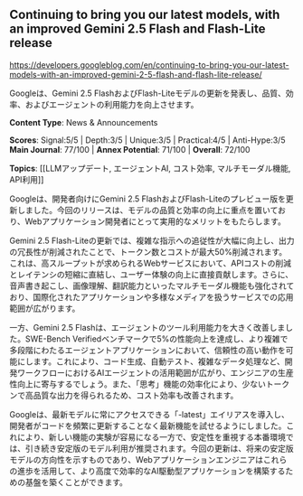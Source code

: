 ## Continuing to bring you our latest models, with an improved Gemini 2.5 Flash and Flash-Lite release

https://developers.googleblog.com/en/continuing-to-bring-you-our-latest-models-with-an-improved-gemini-2-5-flash-and-flash-lite-release/

Googleは、Gemini 2.5 FlashおよびFlash-Liteモデルの更新を発表し、品質、効率、およびエージェントの利用能力を向上させます。

**Content Type**: News & Announcements

**Scores**: Signal:5/5 | Depth:3/5 | Unique:3/5 | Practical:4/5 | Anti-Hype:3/5
**Main Journal**: 77/100 | **Annex Potential**: 71/100 | **Overall**: 72/100

**Topics**: [[LLMアップデート, エージェントAI, コスト効率, マルチモーダル機能, API利用]]

Googleは、開発者向けにGemini 2.5 FlashおよびFlash-Liteのプレビュー版を更新しました。今回のリリースは、モデルの品質と効率の向上に重点を置いており、Webアプリケーション開発者にとって実用的なメリットをもたらします。

Gemini 2.5 Flash-Liteの更新では、複雑な指示への追従性が大幅に向上し、出力の冗長性が削減されたことで、トークン数とコストが最大50%削減されます。これは、高スループットが求められるWebサービスにおいて、APIコストの削減とレイテンシの短縮に直結し、ユーザー体験の向上に直接貢献します。さらに、音声書き起こし、画像理解、翻訳能力といったマルチモーダル機能も強化されており、国際化されたアプリケーションや多様なメディアを扱うサービスでの応用範囲が広がります。

一方、Gemini 2.5 Flashは、エージェントのツール利用能力を大きく改善しました。SWE-Bench Verifiedベンチマークで5%の性能向上を達成し、より複雑で多段階にわたるエージェントアプリケーションにおいて、信頼性の高い動作を可能にします。これにより、コード生成、自動テスト、複雑なデータ処理など、開発ワークフローにおけるAIエージェントの活用範囲が広がり、エンジニアの生産性向上に寄与するでしょう。また、「思考」機能の効率化により、少ないトークンで高品質な出力を得られるため、コスト効率も改善されます。

Googleは、最新モデルに常にアクセスできる「-latest」エイリアスを導入し、開発者がコードを頻繁に更新することなく最新機能を試せるようにしました。これにより、新しい機能の実験が容易になる一方で、安定性を重視する本番環境では、引き続き安定版のモデル利用が推奨されます。今回の更新は、将来の安定版モデルの方向性を示すものであり、Webアプリケーションエンジニアはこれらの進歩を活用して、より高度で効率的なAI駆動型アプリケーションを構築するための基盤を築くことができます。